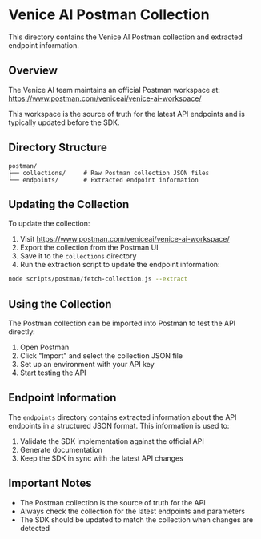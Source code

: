 # Venice AI Postman Collection

This directory contains the Venice AI Postman collection and extracted endpoint information.

## Overview

The Venice AI team maintains an official Postman workspace at:
https://www.postman.com/veniceai/venice-ai-workspace/

This workspace is the source of truth for the latest API endpoints and is typically updated before the SDK.

## Directory Structure

```
postman/
├── collections/     # Raw Postman collection JSON files
└── endpoints/       # Extracted endpoint information
```

## Updating the Collection

To update the collection:

1. Visit https://www.postman.com/veniceai/venice-ai-workspace/
2. Export the collection from the Postman UI
3. Save it to the `collections` directory
4. Run the extraction script to update the endpoint information:

```bash
node scripts/postman/fetch-collection.js --extract
```

## Using the Collection

The Postman collection can be imported into Postman to test the API directly:

1. Open Postman
2. Click "Import" and select the collection JSON file
3. Set up an environment with your API key
4. Start testing the API

## Endpoint Information

The `endpoints` directory contains extracted information about the API endpoints in a structured JSON format. This information is used to:

1. Validate the SDK implementation against the official API
2. Generate documentation
3. Keep the SDK in sync with the latest API changes

## Important Notes

- The Postman collection is the source of truth for the API
- Always check the collection for the latest endpoints and parameters
- The SDK should be updated to match the collection when changes are detected